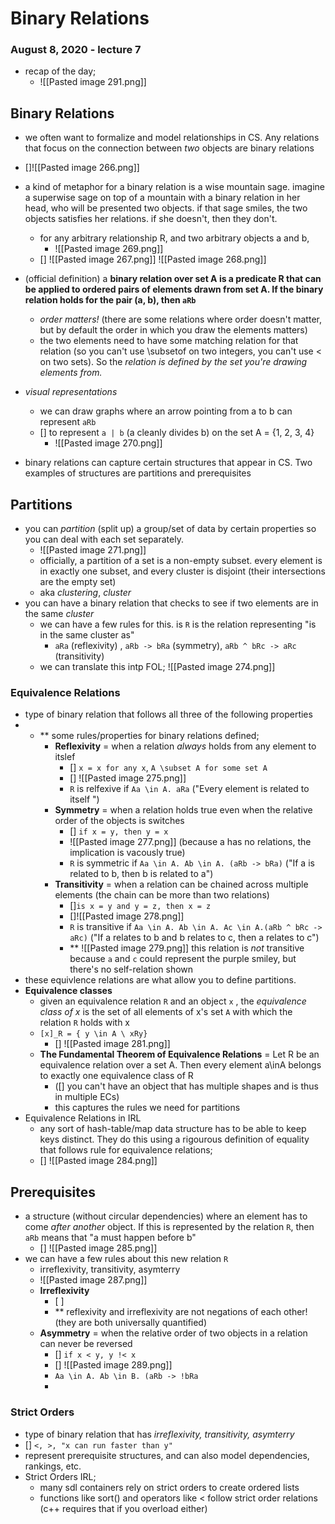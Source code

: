 # Binary Relations
### August 8, 2020 - lecture 7

- recap of the day;
	- ![[Pasted image 291.png]]

## Binary Relations
- we often want to formalize and model relationships in CS. Any relations that focus on the connection between *two* objects are binary relations
- []![[Pasted image 266.png]]
- a kind of metaphor for a binary relation is a wise mountain sage. imagine a superwise sage on top of a mountain with a binary relation in her head, who will be presented two objects. if that sage smiles, the two objects satisfies her relations. if she doesn't, then they don't.
	- for any arbitrary relationship R, and two arbitrary objects a and b, 
		- ![[Pasted image 269.png]]
	- [] ![[Pasted image 267.png]] ![[Pasted image 268.png]]
- (official definition) a **binary relation over set A is a predicate R that can be applied to ordered pairs of elements drawn from set A. If the binary relation holds for the pair (a, b), then `aRb`**
	- *order matters!* (there are some relations where order doesn't matter, but by default the order in which you draw the elements matters)
	- the two elements need to have some matching relation for that relation (so you can't use \subsetof on two integers, you can't use < on two sets). So the *relation is defined by the set you're drawing elements from.*

- *visual representations*
	- we can draw graphs where an arrow pointing from a to b can represent `aRb`
	- [] to represent `a | b` (a cleanly divides b) on the set A = {1, 2, 3, 4}
		- ![[Pasted image 270.png]]


- binary relations can capture certain structures that appear in CS. Two examples of structures are partitions and prerequisites


## Partitions
- you can *partition* (split up) a group/set of data by certain properties so you can deal with each set separately.
	- ![[Pasted image 271.png]]
	- officially, a partition of a set is a non-empty subset. every element is in exactly one subset, and every cluster is disjoint (their intersections are the empty set)
	- aka *clustering*, *cluster*
- you can have a binary relation that checks to see if two elements are in the same *cluster*
	- we can have a few rules for this. is `R` is the relation representing "is in the same cluster as"
		- `aRa` (reflexivity)  ,   `aRb -> bRa`  (symmetry),  `aRb ^ bRc -> aRc` (transitivity)
	- we can translate this intp FOL; ![[Pasted image 274.png]]


### Equivalence Relations
- type of binary relation that follows all three of the following properties
- - ** some rules/properties for binary relations defined;
	- **Reflexivity** = when a relation *always* holds from any element to itslef 
		- [] `x = x for any x`, `A \subset A for some set A`
		- [] ![[Pasted image 275.png]]
		- `R` is relfexive if `Aa \in A. aRa` ("Every element is related to itself ")
	-	**Symmetry** = when a relation holds true even when the relative order of the objects is switches
		-	[] `if x = y, then y = x` 
		-	![[Pasted image 277.png]] (because a has no relations, the implication is vacously true)
		-	`R` is symmetric if `Aa \in A. Ab \in A. (aRb -> bRa)` ("If a is related to b, then b is related to a")
	-	**Transitivity** = when a relation can be chained across multiple elements (the chain can be more than two relations)
		-	[]`is x = y and y = z, then x = z`
		-	[]![[Pasted image 278.png]]
		-	`R` is transitive if `Aa \in A. Ab \in A. Ac \in A.(aRb ^ bRc -> aRc)` ("If a relates to b and b relates to c, then a relates to c")
		-	** ![[Pasted image 279.png]] this relation is *not* transitive because `a` and `c` could represent the purple smiley, but there's no self-relation shown
- these equivlence relations are what allow you to define partitions. 
- **Equivalence classes**
	- given an equivalence relation `R` and an object `x` , the *equivalence class of x* is the set of all elements of x's set `A` with which the relation `R` holds with x
	- `[x]_R = { y \in A \ xRy} `
		- [] ![[Pasted image 281.png]]
	- **The Fundamental Theorem of Equivalence Relations** = Let R be an equivalence relation over a set A. Then every element a\inA belongs to exactly one equivalence class of R 
		- ([] you can't have an object that has multiple shapes and is thus in multiple ECs)
		- this captures the rules we need for partitions 
- Equivalence Relations in IRL
	- any sort of hash-table/map data structure has to be able to keep keys distinct. They do this using a rigourous definition of equality that follows rule for equivalence relations;
	- [] ![[Pasted image 284.png]]

## Prerequisites 
- a structure (without circular dependencies) where an element has to come *after another* object. If this is represented by the relation `R`, then `aRb` means that "a must happen before b" 
	- [] ![[Pasted image 285.png]]
- we can have a few rules about this new relation `R`
	- irreflexivity, transitivity, asymterry
	- ![[Pasted image 287.png]]
	- **Irreflexivity**
		- [ ]
		- ** reflexivity and irreflexivity are not negations of each other! (they are both universally quantified)
	- **Asymmetry** = when the relative order of two objects in a relation can never be reversed
		- [] `if x < y, y !< x`
		- [] ![[Pasted image 289.png]]
		- `Aa \in A. Ab \in B. (aRb -> !bRa`
		- 

### Strict Orders
- type of binary relation that has *irreflexivity, transitivity, asymterry*
- [] `<, >, "x can run faster than y"`
- represent prerequisite structures, and can also model dependencies, rankings, etc.
- Strict Orders IRL;
	- many sdl containers rely on strict orders to create ordered lists
	- functions like sort() and operators like < follow strict order relations (c++ requires that if you overload either)









